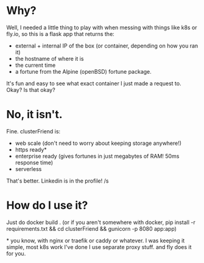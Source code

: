 # Why?

Well, I needed a little thing to play with when messing with things like k8s or fly.io, so this is a flask app that returns
the:

+ external + internal IP of the box (or container, depending on how you ran it)
+ the hostname of where it is
+ the current time
+ a fortune from the Alpine (openBSD) fortune package.

It's fun and easy to see what exact container I just made a request to. Okay? Is that okay?

# No, it isn't.

Fine. clusterFriend is:
+ web scale (don't need to worry about keeping storage anywhere!)
+ https ready*
+ enterprise ready (gives fortunes in just megabytes of RAM! 50ms response time)
+ serverless

That's better. Linkedin is in the profile! /s

# How do I use it?

Just do docker build . (or if you aren't somewhere with docker, pip install -r requirements.txt && cd clusterFriend && gunicorn -p 8080 app:app)


\* you know, with nginx or traefik or caddy or whatever. I was keeping it simple, most k8s work I've done I use separate proxy stuff. and fly does it for you.
